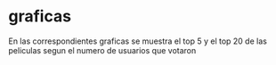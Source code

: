 # graficas
 En las correspondientes graficas se muestra el top 5 y el top 20 de las peliculas segun el numero de  usuarios que votaron